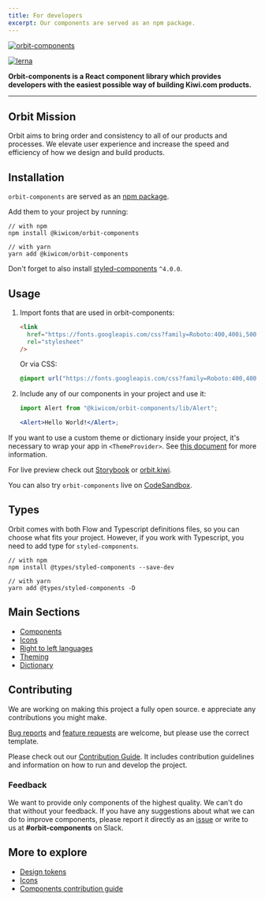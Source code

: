 ```yaml
---
title: For developers
excerpt: Our components are served as an npm package.
---
```


[![orbit-components](https://orbit.kiwi/files/orbit-components.png)](https://orbit.kiwi)

[![lerna](https://img.shields.io/badge/maintained%20with-lerna-cc00ff.svg)](https://lerna.js.org/)

**Orbit-components is a React component library which provides developers with the easiest possible way of building Kiwi.com products.**

---

## Orbit Mission

Orbit aims to bring order and consistency to all of our products and processes.
We elevate user experience and increase the speed and efficiency of how we design and build products.

## Installation

`orbit-components` are served as an [npm package](https://www.npmjs.com/package/@kiwicom/orbit-components).

Add them to your project by running:

```shell
// with npm
npm install @kiwicom/orbit-components

// with yarn
yarn add @kiwicom/orbit-components
```

Don't forget to also install [styled-components](https://github.com/styled-components/styled-components/) `^4.0.0`.

## Usage

1. Import fonts that are used in orbit-components:

   ```html
   <link
     href="https://fonts.googleapis.com/css?family=Roboto:400,400i,500,500i,700"
     rel="stylesheet"
   />
   ```

   Or via CSS:

   ```css
   @import url("https://fonts.googleapis.com/css?family=Roboto:400,400i,500,500i,700");
   ```

2. Include any of our components in your project and use it:

   ```jsx
   import Alert from "@kiwicom/orbit-components/lib/Alert";

   <Alert>Hello World!</Alert>;
   ```

If you want to use a custom theme or dictionary inside your project,
it's necessary to wrap your app in `<ThemeProvider>`.
See [this document](https://github.com/kiwicom/orbit/tree/master/packages/orbit-components/src/ThemeProvider/README.md) for more information.

For live preview check out [Storybook](https://kiwicom.github.io/orbit/) or [orbit.kiwi](https://orbit.kiwi).

You can also try `orbit-components` live on [CodeSandbox](https://codesandbox.io/s/github/designkiwicom/orbit-sandbox).

## Types

Orbit comes with both Flow and Typescript definitions files, so you can choose what fits your project.
However, if you work with Typescript, you need to add type for `styled-components`.

```shell
// with npm
npm install @types/styled-components --save-dev

// with yarn
yarn add @types/styled-components -D
```

## Main Sections

- [Components](/components/)
- [Icons](/foundation/icons/)
- [Right to left languages](/development/utilities/right-to-left-languages/)
- [Theming](https://github.com/kiwicom/orbit/blob/master/.github/theming.md)
- [Dictionary](/development/guides/dictionary/)

## Contributing

We are working on making this project a fully open source.
e appreciate any contributions you might make.

[Bug reports](https://github.com/kiwicom/orbit/issues/new?template=bug_report.md) and [feature requests](https://github.com/kiwicom/orbit/issues/new?template=feature_request.md) are welcome,
but please use the correct template.

Please check out our [Contribution Guide](https://github.com/kiwicom/orbit/tree/master/.github/contribution/README.md).
It includes contribution guidelines and information on how to run and develop the project.

### Feedback

We want to provide only components of the highest quality.
We can't do that without your feedback.
If you have any suggestions about what we can do to improve components,
please report it directly as an [issue](https://github.com/kiwicom/orbit/issues/new/choose) or write to us at **\#orbit-components** on Slack.

## More to explore

- [Design tokens](/foundation/design-tokens/)
- [Icons](/foundation/icons/)
- [Components contribution guide](https://github.com/kiwicom/orbit-components/blob/master/.github/contributing.md)
